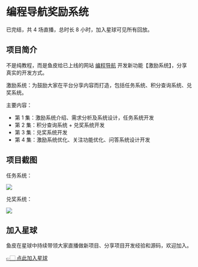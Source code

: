 # 编程导航奖励系统

已完结，共 4 场直播，总时长 8 小时，加入星球可见所有回放。

## 项目简介

不是纯教程，而是鱼皮给已上线的网站 [编程导航](https://www.code-nav.cn) 开发新功能【激励系统】，分享真实的开发方式。

激励系统：为鼓励大家在平台分享内容而打造，包括任务系统、积分查询系统、兑奖系统。

主要内容：
- 第 1 集：激励系统介绍、需求分析及系统设计，任务系统开发
- 第 2 集：积分查询系统 + 兑奖系统开发
- 第 3 集：兑奖系统开发
- 第 4 集：激励系统优化、关注功能优化、问答系统设计开发

## 项目截图

任务系统：

![](https://yupi.icu/img/prize1.png)

兑奖系统：

![](https://yupi.icu/img/prize2.png)

## 加入星球

鱼皮在星球中持续带领大家直播做新项目、分享项目开发经验和源码，欢迎加入。

[👉🏻 点此加入星球](加入星球.md)

